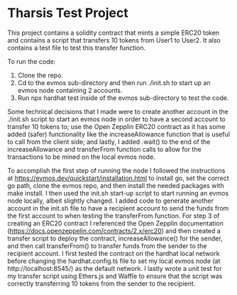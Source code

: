 # Tharsis Test Project

This project contains a solidity contract that mints a simple ERC20 token and contains a script that transfers 10 tokens from User1 to User2. It also contains a test file to test this transfer function. 

To run the code:
1. Clone the repo.
2. Cd to the evmos sub-directory and then run ./init.sh to start up an evmos node containing 2 accounts.
3. Run npx hardhat test inside of the evmos sub-directory to test the code. 

Some technical decisions that I made were to create another account in the ./init.sh script to start an evmos node in order to have a second account to transfer 10 tokens to; use the Open Zepplin ERC20 contract as it has some added (safer) functionality like  the increaseAllowance function that is useful to call from the client side; and lastly, I added .wait() to the end of the increaseAllowance and transferFrom function calls to allow for the transactions to be mined on the local evmos node.

To accomplish the first step of running the node I followed the instructions at https://evmos.dev/quickstart/installation.html to install go, set the correct go path, clone the evmos repo, and then install the needed packages with make install. I then used the init.sh start-up script to start running an evmos node locally, albeit slightly changed. I added code to generate another account in the init.sh file to have a recipient account to send the funds from the first account to when testing the transferFrom function. For step 3 of creating an ERC20 contract I referenced the Open Zepplin documentation (https://docs.openzeppelin.com/contracts/2.x/erc20) and then created a transfer script to deploy the contract, increaseAllowance() for the sender, and then call transferFrom() to transfer funds from the sender to the recipient account. I first tested the contract on the hardhat local network before changing the hardhat.config.ts file to set my local evmos node (at http://localhost:8545/) as the default network. I lastly wrote a unit test for my transfer script using Ethers.js and Waffle to ensure that the script was correctly transferring 10 tokens from the sender to the recipient. 
